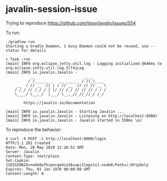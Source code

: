 # javalin-session-issue
Trying to reproduce https://github.com/tipsy/javalin/issues/554

To run:
    
    ./gradlew run
    Starting a Gradle Daemon, 1 busy Daemon could not be reused, use --status for details
    
    > Task :run
    [main] INFO org.eclipse.jetty.util.log - Logging initialized @646ms to org.eclipse.jetty.util.log.Slf4jLog
    [main] INFO io.javalin.Javalin -
               __                      __ _
              / /____ _ _   __ ____ _ / /(_)____
         __  / // __ `/| | / // __ `// // // __ \
        / /_/ // /_/ / | |/ // /_/ // // // / / /
        \____/ \__,_/  |___/ \__,_//_//_//_/ /_/
    
            https://javalin.io/documentation
    
    [main] INFO io.javalin.Javalin - Starting Javalin ...
    [main] INFO io.javalin.Javalin - Listening on http://localhost:8080/
    [main] INFO io.javalin.Javalin - Javalin started in 550ms \o/

To reproduce the behavior:

    $ curl -X POST -i http://localhost:8080/login                 
    HTTP/1.1 201 Created
    Date: Mon, 20 May 2019 12:26:52 GMT
    Server: Javalin
    Content-Type: text/plain
    Set-Cookie: JSESSIONID=node0a7hcpncqe4ia16sapi1lepx1s1.node0;Path=/;HttpOnly
    Expires: Thu, 01 Jan 1970 00:00:00 GMT
    Content-Length: 0
